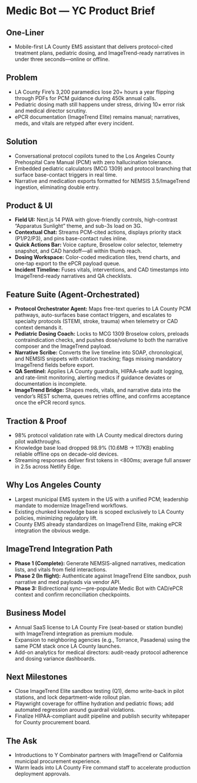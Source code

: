 # Medic Bot — YC Product Brief

## One-Liner
- Mobile-first LA County EMS assistant that delivers protocol-cited treatment plans, pediatric dosing, and ImageTrend-ready narratives in under three seconds—online or offline.

## Problem
- LA County Fire’s 3,200 paramedics lose 20+ hours a year flipping through PDFs for PCM guidance during 450k annual calls.
- Pediatric dosing math still happens under stress, driving 10× error risk and medical director scrutiny.
- ePCR documentation (ImageTrend Elite) remains manual; narratives, meds, and vitals are retyped after every incident.

## Solution
- Conversational protocol copilots tuned to the Los Angeles County Prehospital Care Manual (PCM) with zero hallucination tolerance.
- Embedded pediatric calculators (MCG 1309) and protocol branching that surface base-contact triggers in real time.
- Narrative and medication exports formatted for NEMSIS 3.5/ImageTrend ingestion, eliminating double entry.

## Product & UI
- **Field UI:** Next.js 14 PWA with glove-friendly controls, high-contrast “Apparatus Sunlight” theme, and sub-3s load on 3G.
- **Contextual Chat:** Streams PCM-cited actions, displays priority stack (P1/P2/P3), and pins base-contact rules inline.
- **Quick Actions Bar:** Voice capture, Broselow color selector, telemetry snapshot, and CAD handoff—all within thumb reach.
- **Dosing Workspace:** Color-coded medication tiles, trend charts, and one-tap export to the ePCR payload queue.
- **Incident Timeline:** Fuses vitals, interventions, and CAD timestamps into ImageTrend-ready narratives and QA checklists.

## Feature Suite (Agent-Orchestrated)
- **Protocol Orchestrator Agent:** Maps free-text queries to LA County PCM pathways, auto-surfaces base contact triggers, and escalates to specialty protocols (STEMI, stroke, trauma) when telemetry or CAD context demands it.
- **Pediatric Dosing Coach:** Locks to MCG 1309 Broselow colors, preloads contraindication checks, and pushes dose/volume to both the narrative composer and the ImageTrend payload.
- **Narrative Scribe:** Converts the live timeline into SOAP, chronological, and NEMSIS snippets with citation tracking; flags missing mandatory ImageTrend fields before export.
- **QA Sentinel:** Applies LA County guardrails, HIPAA-safe audit logging, and rate-limit monitoring, alerting medics if guidance deviates or documentation is incomplete.
- **ImageTrend Bridge:** Shapes meds, vitals, and narrative data into the vendor’s REST schema, queues retries offline, and confirms acceptance once the ePCR record syncs.

## Traction & Proof
- 98% protocol validation rate with LA County medical directors during pilot walkthroughs.
- Knowledge base load dropped 98.9% (10.6MB → 117KB) enabling reliable offline ops on decade-old devices.
- Streaming responses deliver first tokens in <800ms; average full answer in 2.5s across Netlify Edge.

## Why Los Angeles County
- Largest municipal EMS system in the US with a unified PCM; leadership mandate to modernize ImageTrend workflows.
- Existing chunked knowledge base is scoped exclusively to LA County policies, minimizing regulatory lift.
- County EMS already standardizes on ImageTrend Elite, making ePCR integration the obvious wedge.

## ImageTrend Integration Path
- **Phase 1 (Complete):** Generate NEMSIS-aligned narratives, medication lists, and vitals from field interactions.
- **Phase 2 (In flight):** Authenticate against ImageTrend Elite sandbox, push narrative and med payloads via vendor API.
- **Phase 3:** Bidirectional sync—pre-populate Medic Bot with CAD/ePCR context and confirm reconciliation checkpoints.

## Business Model
- Annual SaaS license to LA County Fire (seat-based or station bundle) with ImageTrend integration as premium module.
- Expansion to neighboring agencies (e.g., Torrance, Pasadena) using the same PCM stack once LA County launches.
- Add-on analytics for medical directors: audit-ready protocol adherence and dosing variance dashboards.

## Next Milestones
- Close ImageTrend Elite sandbox testing (Q1), demo write-back in pilot stations, and lock department-wide rollout plan.
- Playwright coverage for offline hydration and pediatric flows; add automated regression around guardrail violations.
- Finalize HIPAA-compliant audit pipeline and publish security whitepaper for County procurement board.

## The Ask
- Introductions to Y Combinator partners with ImageTrend or California municipal procurement experience.
- Warm leads into LA County Fire command staff to accelerate production deployment approvals.
